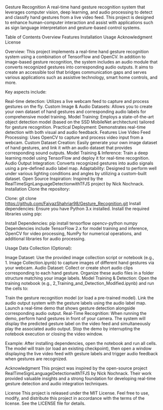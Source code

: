 Gesture Recognition
A real-time hand gesture recognition system that leverages computer vision, deep learning, and audio processing to detect and classify hand gestures from a live video feed. This project is designed to enhance human-computer interaction and assist with applications such as sign language interpretation and gesture-based control systems.

Table of Contents
Overview
Features
Installation
Usage
Acknowledgment
License

Overview:
This project implements a real-time hand gesture recognition system using a combination of TensorFlow and OpenCV. In addition to image-based gesture recognition, the system includes an audio module that converts recognized gestures into corresponding audio outputs. It aims to create an accessible tool that bridges communication gaps and serves various applications such as assistive technology, smart home controls, and more.

Key aspects include:

Real-time detection: Utilizes a live webcam feed to capture and process gestures on the fly.
Custom Image & Audio Datasets: Allows you to create your own dataset of hand gestures and corresponding audio labels for comprehensive model training.
Model Training: Employs a state-of-the-art object detection model (based on the SSD MobileNet architecture) tailored for gesture recognition.
Practical Deployment: Demonstrates real-time detection with both visual and audio feedback.
Features
Live Video Feed Processing: Uses OpenCV to capture and process video input from a webcam.
Custom Dataset Creation: Easily generate your own image dataset of hand gestures, and link it with an audio dataset that provides corresponding sound outputs.
Model Training & Inference: Train a deep learning model using TensorFlow and deploy it for real-time recognition.
Audio Output Integration: Converts recognized gestures into audio signals using a pre-defined audio label map.
Adaptability: Designed to perform well under various lighting conditions and angles by utilizing a custom-built dataset.
Open Source Inspiration: Inspired by the RealTimeSignLanguageDetectionwithTFJS project by Nick Nochnack.
Installation
Clone the repository:

Clone:
git clone https://github.com/FaiyazShahriar98/Gesture_Recognition.git
Install dependencies: Ensure you have Python 3.x installed. Install the required libraries using pip:

Install Dependencies:
pip install tensorflow opencv-python numpy
Dependencies include TensorFlow 2.x for model training and inference, OpenCV for video processing, NumPy for numerical operations, and additional libraries for audio processing.

Usage
Data Collection (Optional):

Image Dataset: Use the provided image collection script or notebook (e.g., 1. Image Collection.ipynb) to capture images of different hand gestures via your webcam.
Audio Dataset: Collect or create short audio clips corresponding to each hand gesture. Organize these audio files in a folder structure matching your image labels.
Model Training & Detection:
Open the training notebook (e.g., 2_Training_and_Detection_Modified.ipynb) and run the cells to:

Train the gesture recognition model (or load a pre-trained model).
Link the audio output system with the gesture labels using the audio label map.
Launch a real-time demo that shows gesture detection alongside corresponding audio output.
Real-Time Recognition:
When running the demo, perform hand gestures in front of your camera. The system will display the predicted gesture label on the video feed and simultaneously play the associated audio output. Stop the demo by interrupting the notebook execution or closing the video window.

Example:
After installing dependencies, open the notebook and run all cells. The model will train (or load an existing checkpoint), then open a window displaying the live video feed with gesture labels and trigger audio feedback when gestures are recognized.

Acknowledgment
This project was inspired by the open-source project RealTimeSignLanguageDetectionwithTFJS by Nick Nochnack. Their work provided valuable insights and a strong foundation for developing real-time gesture detection and audio integration techniques.

License
This project is released under the MIT License. Feel free to use, modify, and distribute this project in accordance with the terms of the license. See the LICENSE file for details.

